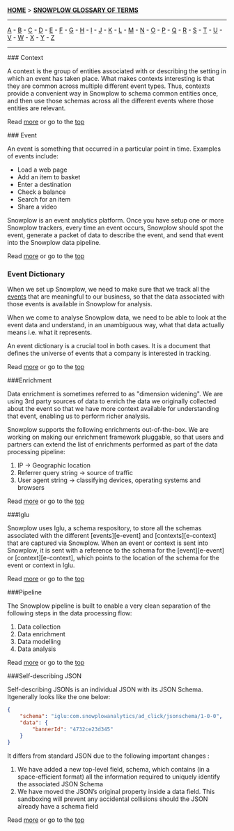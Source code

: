 [**HOME**](Home) > [**SNOWPLOW GLOSSARY OF TERMS**](Glossary)


----------

[A]() - [B]() - [C](#C) - [D]() - [E](#E) - [F]() - [G]() - [H]() - [I](#I) - [J]() - [K]() - [L]() - [M]() - [N]() - [O]() - [P](#P) - [Q]() - [R]() - [S](#S) - [T]() - [U]() - [V]() - [W]() - [X]() - [Y]() - [Z]()

----------


<a name="C" />
<a name="e-context" />
### Context

A context is the group of entities associated with or describing the setting in which an event has taken place. What makes contexts interesting is that they are common across multiple different event types. Thus, contexts provide a convenient way in Snowplow to schema common entities once, and then use those schemas across all the different events where those entities are relevant.

Read [more][contexts] or go to the [top](#top)

<a name="E" />
<a name="e-event" />
### Event

An event is something that occurred in a particular point in time. Examples of events include:

- Load a web page
- Add an item to basket
- Enter a destination
- Check a balance
- Search for an item
- Share a video

Snowplow is an event analytics platform. Once you have setup one or more Snowplow trackers, every time an event occurs, Snowplow should spot the event, generate a packet of data to describe the event, and send that event into the Snowplow data pipeline.

Read [more][event] or go to the [top](#top)

### Event Dictionary

When we set up Snowplow, we need to make sure that we track all the [events](e-event) that are meaningful to our business, so that the data associated with those events is available in Snowplow for analysis.

When we come to analyse Snowplow data, we need to be able to look at the event data and understand, in an unambiguous way, what that data actually means i.e. what it represents.

An event dictionary is a crucial tool in both cases. It is a document that defines the universe of events that a company is interested in tracking. 

Read [more][event-dictionary] or go to the [top](#top)

<a name="e-enrichment" />
###Enrichment

Data enrichment is sometimes referred to as "dimension widening". We are using 3rd party sources of data to enrich the data we originally collected about the event so that we have more context available for understanding that event, enabling us to perform richer analysis.

Snowplow supports the following enrichments out-of-the-box. We are working on making our enrichment framework pluggable, so that users and partners can extend the list of enrichments performed as part of the data processing pipeline:

1. IP -> Geographic location
2. Referrer query string -> source of traffic
3. User agent string -> classifying devices, operating systems and browsers

Read [more][enrichment] or go to the [top](#top)

<a name="I" />
###Iglu

Snowplow uses Iglu, a schema respository, to store all the schemas associated with the different [events][e-event] and [contexts][e-context] that are captured via Snowplow. When an event or context is sent into Snowplow, it is sent with a reference to the schema for the [event][e-event] or [context][e-context], which points to the location of the schema for the event or context in Iglu. 

Read [more][iglu] or go to the [top](#top)

<a name="P" />
###Pipeline

The Snowplow pipeline is built to enable a very clean separation of the following steps in the data processing flow:

1. Data collection
2. Data enrichment
3. Data modelling
4. Data analysis

Read [more][pipeline] or go to the [top](#top)

###Self-describing JSON

Self-describing JSONs is an individual JSON with its JSON Schema. Itgenerally looks like the one below:

```json
{
	"schema": "iglu:com.snowplowanalytics/ad_click/jsonschema/1-0-0",
	"data": {
		"bannerId": "4732ce23d345"
	}
}
```
It differs from standard JSON due to the following important changes :

1. We have added a new top-level field, schema, which contains (in a space-efficient format) all the information required to uniquely identify the associated JSON Schema
2. We have moved the JSON’s original property inside a data field. This sandboxing will prevent any accidental collisions should the JSON already have a schema field

Read [more][self-describing-json] or go to the [top](#top)


[contexts]: http://snowplowanalytics.com/documentation/concepts/contexts/
[event]: http://snowplowanalytics.com/documentation/concepts/events/
[event-dictionary]: http://snowplowanalytics.com/documentation/concepts/event-dictionaries-and-schemas/
[enrichment]: http://snowplowanalytics.com/documentation/concepts/snowplow-data-pipeline/#data-enrichment
[iglu]: http://snowplowanalytics.com/documentation/concepts/iglu/
[pipeline]: http://snowplowanalytics.com/documentation/concepts/snowplow-data-pipeline/
[self-describing-json]: http://snowplowanalytics.com/blog/2014/05/15/introducing-self-describing-jsons/